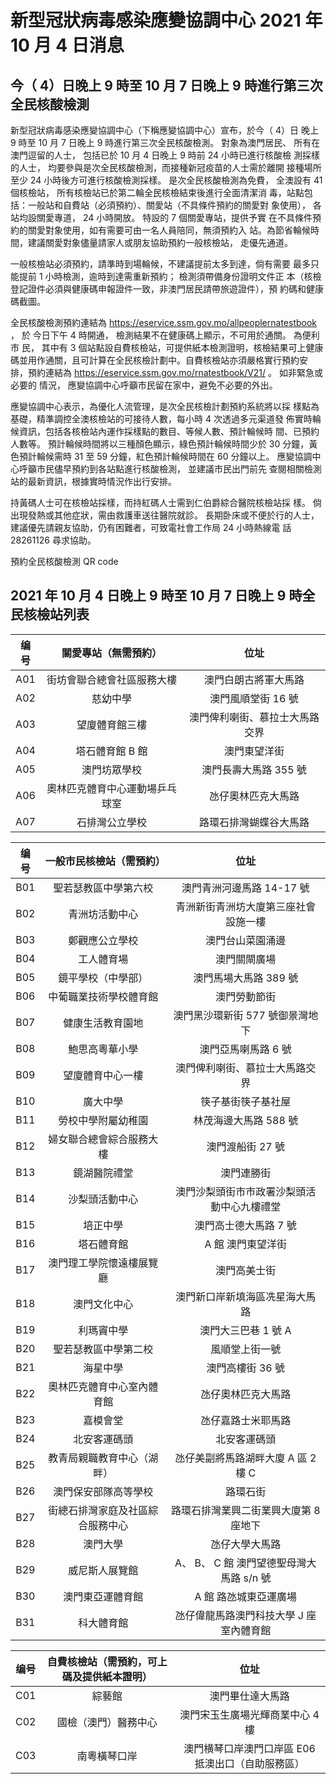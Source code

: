 ﻿# 新型冠狀病毒感染應變協調中心 2021 年 10 月 4 日消息
## 今（ 4）日晚上 9 時至 10 月 7 日晚上 9 時進行第三次全民核酸檢測

新型冠狀病毒感染應變協調中心（下稱應變協調中心）宣布，於今（ 4）日 
晚上 9 時至 10 月 7 日晚上 9 時進行第三次全民核酸檢測。 對象為澳門居民、
所有在澳門逗留的人士， 包括已於 10 月 4 日晚上 9 時前 24 小時已進行核酸檢
測採樣的人士， 均要參與是次全民核酸檢測，而接種新冠疫苗的人士需於離開
接種場所至少 24 小時後方可進行核酸檢測採樣。 是次全民核酸檢測為免費，
全澳設有 41 個核檢站， 所有核檢站已於第二輪全民核檢結束後進行全面清潔消
毒，站點包括：一般站和自費站（必須預約）、關愛站（不具條件預約的關愛對
象使用）， 各站均設關愛專道， 24 小時開放。 特設的 7 個關愛專站，提供予實
在不具條件預約的關愛對象使用，如有需要可由一名人員陪同，無須預約入
站。為節省輪候時間，建議關愛對象儘量請家人或朋友協助預約一般核檢站，
走優先通道。

一般核檢站必須預約，請準時到場輪候，不建議提前太多到達，倘有需要
最多只能提前 1 小時檢測，逾時到達需重新預約； 檢測須帶備身份證明文件正
本（核檢登記證件必須與健康碼申報證件一致，非澳門居民請帶旅遊證件），預
約碼和健康碼截圖。

全民核酸檢測預約連結為 https://eservice.ssm.gov.mo/allpeoplernatestbook ， 於
今日下午 4 時開通， 檢測結果不在健康碼上顯示，不可用於通關。 為便利市
民， 其中有 3 個站點設自費核檢站，可提供紙本檢測證明，核檢結果可上健康
碼並用作通關，且可計算在全民核檢計劃中。自費核檢站亦須嚴格實行預約安
排，預約連結為 https://eservice.ssm.gov.mo/rnatestbook/V21/ 。 如非緊急或必要的
情況， 應變協調中心呼籲市民留在家中，避免不必要的外出。

應變協調中心表示，為優化人流管理，是次全民核檢計劃預約系統將以採
樣點為基礎，精準調控全澳核檢站的可接待人數，每小時 4 次透過多元渠道發
佈實時輪候資訊，包括各核檢站內運作採樣點的數目、等候人數、預計輪候時
間、已預約人數等。 預計輪候時間將以三種顏色顯示，綠色預計輪候時間少於
30 分鐘，黃色預計輪候需時 31 至 59 分鐘，紅色預計輪候時間在 60 分鐘以上。
應變協調中心呼籲市民儘早預約到各站點進行核酸檢測， 並建議市民出門前先
查閱相關檢測站的最新資訊，根據實時情況作出行安排。

持黃碼人士可在核檢站採樣，而持紅碼人士需到仁伯爵綜合醫院核檢站採
樣。 倘出現發熱或其他症狀，需由救護車送往醫院就診。 長期卧床或不便於行的人士，建議優先請親友協助，仍有困難者，可致電社會工作局 24 小時熱線電
話 28261126 尋求協助。

預約全民核酸檢測 QR code


## 2021 年 10 月 4 日晚上 9 時至 10 月 7 日晚上 9 時全民核檢站列表

| 编号 | 關愛專站（無需預約） | 位址 |
| :---: |    :----:   |    :----:   |
| A01 | 街坊會聯合總會社區服務大樓 | 澳門白朗古將軍大馬路 |
| A02 | 慈幼中學 | 澳門風順堂街 16 號 |
| A03 | 望廈體育館三樓 | 澳門俾利喇街、慕拉士大馬路交界 |
| A04 | 塔石體育館 B 館 | 澳門東望洋街 |
| A05 | 澳門坊眾學校 | 澳門長壽大馬路 355 號 |
| A06 | 奧林匹克體育中心運動場乒乓球室 | 氹仔奧林匹克大馬路 |
| A07 | 石排灣公立學校 | 路環石排灣蝴蝶谷大馬路 |

| 编号 | 一般市民核檢站（需預約）| 位址 |
| :---: |    :----:   |    :----:   |
| B01 | 聖若瑟教區中學第六校 | 澳門青洲河邊馬路 14-17 號 |
| B02 | 青洲坊活動中心 | 青洲新街青洲坊大廈第三座社會設施一樓 |
| B03 | 鄭觀應公立學校 | 澳門台山菜園涌邊 |
| B04 | 工人體育場 | 澳門關閘廣場 |
| B05 | 鏡平學校（中學部） | 澳門馬場大馬路 389 號 |
| B06 | 中葡職業技術學校體育館 |澳門勞動節街 |
| B07 | 健康生活教育園地 | 澳門黑沙環新街 577 號御景灣地下 |
| B08 | 鮑思高粵華小學 | 澳門亞馬喇馬路 6 號 |
| B09 | 望廈體育中心一樓 | 澳門俾利喇街、慕拉士大馬路交界 |
| B10 | 廣大中學 | 筷子基街筷子基社屋 |
| B11 | 勞校中學附屬幼稚園 | 林茂海邊大馬路 588 號 |
| B12 | 婦女聯合總會綜合服務大樓 | 澳門渡船街 27 號 |
| B13 | 鏡湖醫院禮堂 | 澳門連勝街 |
| B14 | 沙梨頭活動中心 | 澳門沙梨頭街市巿政署沙梨頭活動中心九樓禮堂 |
| B15 | 培正中學 | 澳門高士德大馬路 7 號 |
| B16 | 塔石體育館 | A 館 澳門東望洋街 |
| B17 | 澳門理工學院懷遠樓展覽廳 | 澳門高美士街 |
| B18 | 澳門文化中心 | 澳門新口岸新填海區冼星海大馬路 |
| B19 | 利瑪竇中學 | 澳門大三巴巷 1 號 A |
| B20 | 聖若瑟教區中學第二校 | 風順堂上街一號 |
| B21 | 海星中學 | 澳門高樓街 36 號 |
| B22 | 奧林匹克體育中心室內體育館 | 氹仔奧林匹克大馬路 |
| B23 | 嘉模會堂 | 氹仔嘉路士米耶馬路 |
| B24 | 北安客運碼頭 | 北安客運碼頭 |
| B25 | 教青局親職教育中心（湖畔） | 氹仔美副將馬路湖畔大廈 A 區 2 樓 C |
| B26 | 澳門保安部隊高等學校 | 路環石街 |
| B27 | 街總石排灣家庭及社區綜合服務中心 | 路環石排灣業興二街業興大廈第 8 座地下 |
| B28 | 澳門大學 | 氹仔大學大馬路 |
| B29 | 威尼斯人展覽館 | A、 B、 C 館 澳門望德聖母灣大馬路 s/n 號 |
| B30 | 澳門東亞運體育館 | A 館 路氹城東亞運廣場 |
| B31 | 科大體育館 | 氹仔偉龍馬路澳門科技大學 J 座室內體育館 |

| 编号 | 自費核檢站（需預約，可上碼及提供紙本證明） | 位址 |
| :---: |    :----:   |    :----:   |
| C01 | 綜藝館 | 澳門畢仕達大馬路 |
| C02 | 國檢（澳門）醫務中心 | 澳門宋玉生廣場光輝商業中心 4 樓 |
| C03 | 南粵橫琴口岸 | 澳門横琴口岸澳門口岸區 E06 抵澳出口（自助服務區） |